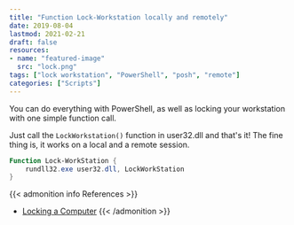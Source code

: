 ```yaml
---
title: "Function Lock-Workstation locally and remotely"
date: 2019-08-04
lastmod: 2021-02-21
draft: false
resources:
- name: "featured-image"
  src: "lock.png"
tags: ["lock workstation", "PowerShell", "posh", "remote"]
categories: ["Scripts"]
---
```


You can do everything with PowerShell, as well as locking your workstation with one simple function call.

<!--more-->

Just call the `LockWorkstation()` function in user32.dll and that's it! The fine thing is, it works on a local and a remote session.

```powershell
Function Lock-WorkStation {
    rundll32.exe user32.dll, LockWorkStation
}
```

{{< admonition info References >}}
- [Locking a Computer](https://docs.microsoft.com/en-us/powershell/scripting/samples/changing-computer-state?view=powershell-7.1#locking-a-computer)
{{< /admonition >}}
